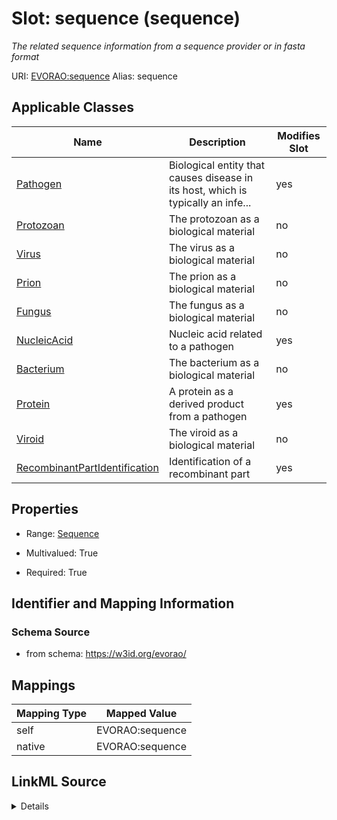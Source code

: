 

# Slot: sequence (sequence) 


_The related sequence information from a sequence provider or in fasta format_





URI: [EVORAO:sequence](https://w3id.org/evorao/sequence)
Alias: sequence

<!-- no inheritance hierarchy -->





## Applicable Classes

| Name | Description | Modifies Slot |
| --- | --- | --- |
| [Pathogen](Pathogen.md) | Biological entity that causes disease in its host, which is typically an infe... |  yes  |
| [Protozoan](Protozoan.md) | The protozoan as a biological material |  no  |
| [Virus](Virus.md) | The virus as a biological material |  no  |
| [Prion](Prion.md) | The prion as a biological material |  no  |
| [Fungus](Fungus.md) | The fungus as a biological material |  no  |
| [NucleicAcid](NucleicAcid.md) | Nucleic acid related to a pathogen |  yes  |
| [Bacterium](Bacterium.md) | The bacterium as a biological material |  no  |
| [Protein](Protein.md) | A protein as a derived product from a pathogen |  yes  |
| [Viroid](Viroid.md) | The viroid as a biological material |  no  |
| [RecombinantPartIdentification](RecombinantPartIdentification.md) | Identification of a recombinant part |  yes  |







## Properties

* Range: [Sequence](Sequence.md)

* Multivalued: True

* Required: True





## Identifier and Mapping Information







### Schema Source


* from schema: https://w3id.org/evorao/




## Mappings

| Mapping Type | Mapped Value |
| ---  | ---  |
| self | EVORAO:sequence |
| native | EVORAO:sequence |




## LinkML Source

<details>
```yaml
name: sequence
description: The related sequence information from a sequence provider or in fasta
  format
title: sequence
from_schema: https://w3id.org/evorao/
rank: 1000
alias: sequence
domain_of:
- RecombinantPartIdentification
- Protein
- NucleicAcid
- Pathogen
range: Sequence
required: true
recommended: true
multivalued: true

```
</details>